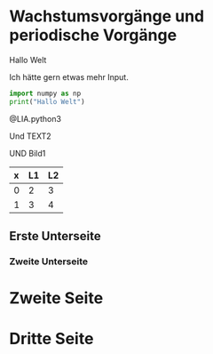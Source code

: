 <!--

import: https://raw.githubusercontent.com/LiaScript/CodeRunner/master/README.md
-->


# Wachstumsvorgänge und periodische Vorgänge

Hallo Welt

Ich hätte gern etwas mehr Input.

```python
import numpy as np
print("Hallo Welt")
```
@LIA.python3

Und TEXT2

UND Bild1

<!-- 
data-ylabel="s in cm" 
data-xlabel="t in s"
-->
| x          | L1         | L2          |
| :--------- | :--------- | :---------  | 
| 0          | 2          | 3           |
| 1          | 3          | 4           |



## Erste Unterseite

### Zweite Unterseite

# Zweite Seite

# Dritte Seite
